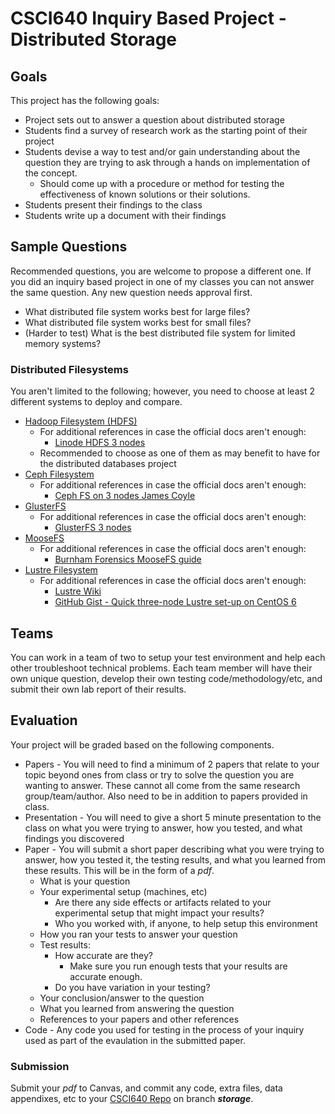# CSCI640 Inquiry Based Project - Distributed Storage

## Goals
This project has the following goals:

* Project sets out to answer a question about distributed storage
* Students find a survey of research work as the starting point of their project
* Students devise a way to test and/or gain understanding about the question they are trying to ask through a hands on implementation of the concept.
    * Should come up with a procedure or method for testing the effectiveness of known solutions or their solutions.
* Students present their findings to the class
* Students write up a document with their findings

## Sample Questions

Recommended questions, you are welcome to propose a different one. If you did an inquiry based project in one of my classes you can not answer the same question. Any new question needs approval first.

* What distributed file system works best for large files?
* What distributed file system works best for small files?
* (Harder to test) What is the best distributed file system for limited memory systems?

### Distributed Filesystems

You aren't limited to the following; however, you need to choose at least 2 different systems to deploy and compare.

* [Hadoop Filesystem (HDFS)](https://hadoop.apache.org/docs/stable/hadoop-project-dist/hadoop-common/ClusterSetup.html)
    * For additional references in case the official docs aren't enough:
        * [Linode HDFS 3 nodes](https://www.linode.com/docs/guides/how-to-install-and-set-up-hadoop-cluster/)
    * Recommended to choose as one of them as may benefit to have for the distributed databases project
* [Ceph Filesystem](https://docs.ceph.com/en/latest/install/#recommended-methods)
    * For additional references in case the official docs aren't enough:
        * [Ceph FS on 3 nodes James Coyle](https://www.jamescoyle.net/how-to/1244-create-a-3-node-ceph-storage-cluster)
* [GlusterFS](https://docs.gluster.org/en/latest/Install-Guide/Overview/)
    * For additional references in case the official docs aren't enough:
        * [GlusterFS 3 nodes](https://blog.ruanbekker.com/blog/2019/03/05/setup-a-3-node-replicated-storage-volume-with-glusterfs/)
* [MooseFS](https://moosefs.com/Content/Downloads/moosefs-installation.pdf)
    * For additional references in case the official docs aren't enough:
        * [Burnham Forensics MooseFS guide](https://burnhamforensics.com/2019/04/06/moosefs-build-and-installation-guide/)
* [Lustre Filesystem](https://doc.lustre.org/lustre_manual.pdf)
     * For additional references in case the official docs aren't enough:
        * [Lustre Wiki](https://wiki.lustre.org/Installing_the_Lustre_Software)
        * [GitHub Gist - Quick three-node Lustre set-up on CentOS 6](https://gist.github.com/leonardt/3fadc2ddd77741480d0d)

## Teams

You can work in a team of two to setup your test environment and help each other troubleshoot technical problems. Each team member will have their own unique question, develop their own testing code/methodology/etc, and submit their own lab report of their results.

## Evaluation

Your project will be graded based on the following components.

* Papers - You will need to find a minimum of 2 papers that relate to your topic beyond ones from class or try to solve the question you are wanting to answer. These cannot all come from the same research group/team/author. Also need to be in addition to papers provided in class.
* Presentation - You will need to give a short 5 minute presentation to the class on what you were trying to answer, how you tested, and what findings you discovered
* Paper - You will submit a short paper describing what you were trying to answer, how you tested it, the testing results, and what you learned from these results. This will be in the form of a *pdf*.
    * What is your question
    * Your experimental setup (machines, etc)
        * Are there any side effects or artifacts related to your experimental setup that might impact your results?
        * Who you worked with, if anyone, to help setup this environment
    * How you ran your tests to answer your question
    * Test results:
        * How accurate are they?
            * Make sure you run enough tests that your results are accurate enough.
        * Do you have variation in your testing?
    * Your conclusion/answer to the question
    * What you learned from answering the question
    * References to your papers and other references
* Code - Any code you used for testing in the process of your inquiry used as part of the evaulation in the submitted paper.

### Submission

Submit your *pdf* to Canvas, and commit any code, extra files, data appendixes, etc to your [CSCI640 Repo](https://github.com/CSUChico-CSCI640) on branch ***storage***.
